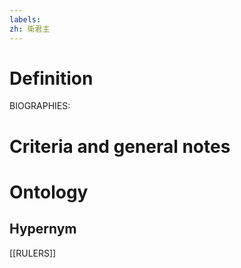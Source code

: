 ```yaml
---
labels: 
zh: 衛君主
---
```


# Definition
BIOGRAPHIES:
# Criteria and general notes
# Ontology

## Hypernym
[[RULERS]]